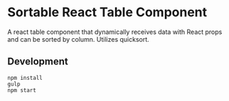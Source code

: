 # Sortable React Table Component

A react table component that dynamically receives data with React props and can be sorted by column. Utilizes quicksort.

## Development

```
npm install
gulp
npm start
```
